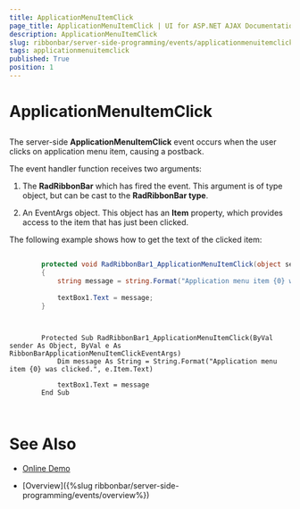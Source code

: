```yaml
---
title: ApplicationMenuItemClick
page_title: ApplicationMenuItemClick | UI for ASP.NET AJAX Documentation
description: ApplicationMenuItemClick
slug: ribbonbar/server-side-programming/events/applicationmenuitemclick
tags: applicationmenuitemclick
published: True
position: 1
---
```


# ApplicationMenuItemClick



## 

The server-side __ApplicationMenuItemClick__ event occurs when the user clicks on application menu item, causing a postback.

The event handler function receives two arguments:

1. The __RadRibbonBar__ which has fired the event. This argument is of type object, but can be cast to the __RadRibbonBar type__.

1. An EventArgs object. This object has an __Item__ property, which provides access to the item that has just been clicked.

The following example shows how to get the text of the clicked item:



````C#
	
	    protected void RadRibbonBar1_ApplicationMenuItemClick(object sender, RibbonBarApplicationMenuItemClickEventArgs e)
	    {
	        string message = string.Format("Application menu item {0} was clicked.", e.Item.Text);
	
	        textBox1.Text = message;
	    }
	
````
````VB.NET
	
		Protected Sub RadRibbonBar1_ApplicationMenuItemClick(ByVal sender As Object, ByVal e As RibbonBarApplicationMenuItemClickEventArgs)
			Dim message As String = String.Format("Application menu item {0} was clicked.", e.Item.Text)
	
			textBox1.Text = message
		End Sub
	
	
````


# See Also

 * [Online Demo](http://demos.telerik.com/aspnet-ajax/ribbonbar/examples/events/serverside/defaultcs.aspx)

 * [Overview]({%slug ribbonbar/server-side-programming/events/overview%})
